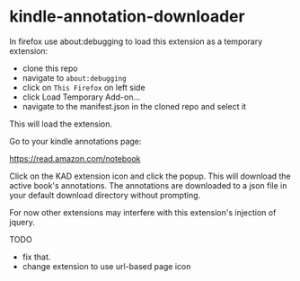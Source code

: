 # kindle-annotation-downloader

In firefox use about:debugging to load this extension as a temporary extension:
- clone this repo
- navigate to `about:debugging`
- click on `This Firefox` on left side
- click Load Temporary Add-on...
- navigate to the manifest.json in the cloned repo and select it

This will load the extension.

Go to your kindle annotations page:

https://read.amazon.com/notebook

Click on the KAD extension icon and click the popup.  This will download the active book's annotations.
The annotations are downloaded to a json file in your default download directory without prompting.

For now other extensions may interfere with this extension's injection of jquery.

TODO
- fix that.
- change extension to use url-based page icon
